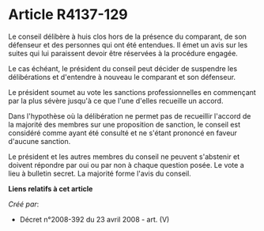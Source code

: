 # Article R4137-129

Le conseil délibère à huis clos hors de la présence du comparant, de son défenseur et des personnes qui ont été entendues. Il
émet un avis sur les suites qui lui paraissent devoir être réservées à la procédure engagée.

Le cas échéant, le président du conseil peut décider de suspendre les délibérations et d'entendre à nouveau le comparant et
son défenseur.

Le président soumet au vote les sanctions professionnelles en commençant par la plus sévère jusqu'à ce que l'une d'elles
recueille un accord.

Dans l'hypothèse où la délibération ne permet pas de recueillir l'accord de la majorité des membres sur une proposition de
sanction, le conseil est considéré comme ayant été consulté et ne s'étant prononcé en faveur d'aucune sanction.

Le président et les autres membres du conseil ne peuvent s'abstenir et doivent répondre par oui ou par non à chaque question
posée. Le vote a lieu à bulletin secret. La majorité forme l'avis du conseil.

**Liens relatifs à cet article**

_Créé par_:

  - Décret n°2008-392 du 23 avril 2008 - art. (V)

